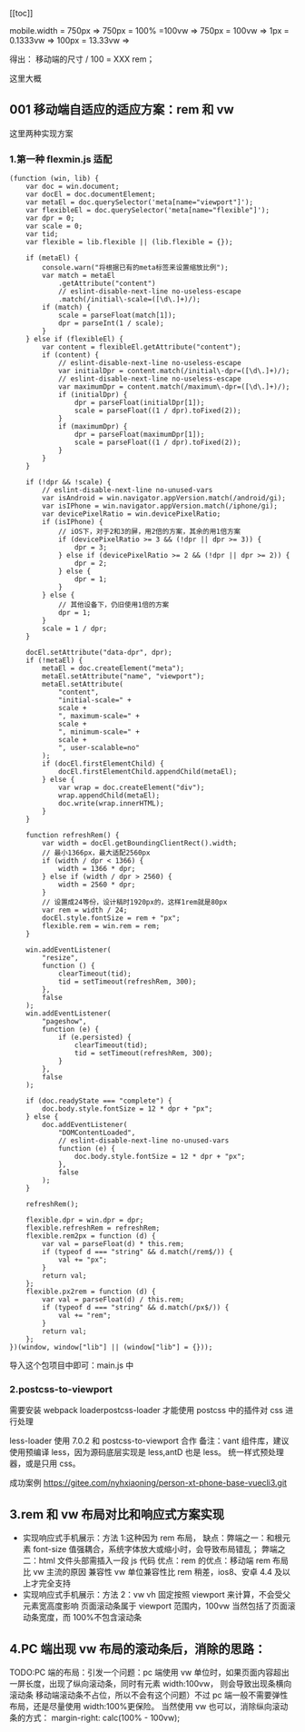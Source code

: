 [[toc]]

mobile.width = 750px => 750px = 100% =100vw => 750px = 100vw
=> 1px = 0.1333vw =>
100px = 13.33vw =>

得出：
移动端的尺寸 / 100 = XXX rem；

这里大概

## 001 移动端自适应的适应方案：rem 和 vw

这里两种实现方案

### 1.第一种 flexmin.js 适配

```
(function (win, lib) {
    var doc = win.document;
    var docEl = doc.documentElement;
    var metaEl = doc.querySelector('meta[name="viewport"]');
    var flexibleEl = doc.querySelector('meta[name="flexible"]');
    var dpr = 0;
    var scale = 0;
    var tid;
    var flexible = lib.flexible || (lib.flexible = {});

    if (metaEl) {
        console.warn("将根据已有的meta标签来设置缩放比例");
        var match = metaEl
            .getAttribute("content")
            // eslint-disable-next-line no-useless-escape
            .match(/initial\-scale=([\d\.]+)/);
        if (match) {
            scale = parseFloat(match[1]);
            dpr = parseInt(1 / scale);
        }
    } else if (flexibleEl) {
        var content = flexibleEl.getAttribute("content");
        if (content) {
            // eslint-disable-next-line no-useless-escape
            var initialDpr = content.match(/initial\-dpr=([\d\.]+)/);
            // eslint-disable-next-line no-useless-escape
            var maximumDpr = content.match(/maximum\-dpr=([\d\.]+)/);
            if (initialDpr) {
                dpr = parseFloat(initialDpr[1]);
                scale = parseFloat((1 / dpr).toFixed(2));
            }
            if (maximumDpr) {
                dpr = parseFloat(maximumDpr[1]);
                scale = parseFloat((1 / dpr).toFixed(2));
            }
        }
    }

    if (!dpr && !scale) {
        // eslint-disable-next-line no-unused-vars
        var isAndroid = win.navigator.appVersion.match(/android/gi);
        var isIPhone = win.navigator.appVersion.match(/iphone/gi);
        var devicePixelRatio = win.devicePixelRatio;
        if (isIPhone) {
            // iOS下，对于2和3的屏，用2倍的方案，其余的用1倍方案
            if (devicePixelRatio >= 3 && (!dpr || dpr >= 3)) {
                dpr = 3;
            } else if (devicePixelRatio >= 2 && (!dpr || dpr >= 2)) {
                dpr = 2;
            } else {
                dpr = 1;
            }
        } else {
            // 其他设备下，仍旧使用1倍的方案
            dpr = 1;
        }
        scale = 1 / dpr;
    }

    docEl.setAttribute("data-dpr", dpr);
    if (!metaEl) {
        metaEl = doc.createElement("meta");
        metaEl.setAttribute("name", "viewport");
        metaEl.setAttribute(
            "content",
            "initial-scale=" +
            scale +
            ", maximum-scale=" +
            scale +
            ", minimum-scale=" +
            scale +
            ", user-scalable=no"
        );
        if (docEl.firstElementChild) {
            docEl.firstElementChild.appendChild(metaEl);
        } else {
            var wrap = doc.createElement("div");
            wrap.appendChild(metaEl);
            doc.write(wrap.innerHTML);
        }
    }

    function refreshRem() {
        var width = docEl.getBoundingClientRect().width;
        // 最小1366px，最大适配2560px
        if (width / dpr < 1366) {
            width = 1366 * dpr;
        } else if (width / dpr > 2560) {
            width = 2560 * dpr;
        }
        // 设置成24等份，设计稿时1920px的，这样1rem就是80px
        var rem = width / 24;
        docEl.style.fontSize = rem + "px";
        flexible.rem = win.rem = rem;
    }

    win.addEventListener(
        "resize",
        function () {
            clearTimeout(tid);
            tid = setTimeout(refreshRem, 300);
        },
        false
    );
    win.addEventListener(
        "pageshow",
        function (e) {
            if (e.persisted) {
                clearTimeout(tid);
                tid = setTimeout(refreshRem, 300);
            }
        },
        false
    );

    if (doc.readyState === "complete") {
        doc.body.style.fontSize = 12 * dpr + "px";
    } else {
        doc.addEventListener(
            "DOMContentLoaded",
            // eslint-disable-next-line no-unused-vars
            function (e) {
                doc.body.style.fontSize = 12 * dpr + "px";
            },
            false
        );
    }

    refreshRem();

    flexible.dpr = win.dpr = dpr;
    flexible.refreshRem = refreshRem;
    flexible.rem2px = function (d) {
        var val = parseFloat(d) * this.rem;
        if (typeof d === "string" && d.match(/rem$/)) {
            val += "px";
        }
        return val;
    };
    flexible.px2rem = function (d) {
        var val = parseFloat(d) / this.rem;
        if (typeof d === "string" && d.match(/px$/)) {
            val += "rem";
        }
        return val;
    };
})(window, window["lib"] || (window["lib"] = {}));
```

导入这个包项目中即可：main.js 中

### 2.postcss-to-viewport

需要安装 webpack loaderpostcss-loader 才能使用 postcss 中的插件对 css 进行处理

less-loader 使用 7.0.2 和 postcss-to-viewport 合作
备注：vant 组件库，建议使用预编译 less，因为源码底层实现是 less,antD 也是 less。
统一样式预处理器，或是只用 css。

成功案例
https://gitee.com/nyhxiaoning/person-xt-phone-base-vuecli3.git

## 3.rem 和 vw 布局对比和响应式方案实现

- 实现响应式手机展示：方法 1:这种因为 rem 布局，
  缺点：弊端之一：和根元素 font-size 值强耦合，系统字体放大或缩小时，会导致布局错乱；
  弊端之二：html 文件头部需插入一段 js 代码
  优点：rem 的优点：移动端 rem 布局比 vw 主流的原因 兼容性
  vw 单位兼容性比 rem 稍差，ios8、安卓 4.4 及以上才完全支持
- 实现响应式手机展示：方法 2：vw vh 固定按照 viewport 来计算，不会受父元素宽高度影响
  页面滚动条属于 viewport 范围内，100vw 当然包括了页面滚动条宽度，而 100%不包含滚动条

## 4.PC 端出现 vw 布局的滚动条后，消除的思路：

TODO:PC 端的布局：引发一个问题：pc 端使用 vw 单位时，如果页面内容超出一屏长度，出现了纵向滚动条，同时有元素 width:100vw， 则会导致出现条横向滚动条
移动端滚动条不占位，所以不会有这个问题）不过 pc 端一般不需要弹性布局，还是尽量使用 width:100%更保险。
当然使用 vw 也可以，消除纵向滚动条的方式： margin-right: calc(100% - 100vw);
